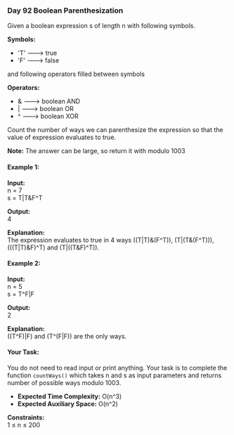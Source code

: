 ### Day 92 **Boolean Parenthesization**

Given a boolean expression s of length n with following symbols.

**Symbols:**  
- 'T' ---> true  
- 'F' ---> false  

and following operators filled between symbols  

**Operators:**  
- &   ---> boolean AND  
- |   ---> boolean OR  
- ^   ---> boolean XOR  

Count the number of ways we can parenthesize the expression so that the value of expression evaluates to true.

**Note:** The answer can be large, so return it with modulo 1003

#### Example 1:

**Input:**   
n = 7  
s = T|T&F^T  

**Output:**   
4  

**Explanation:**   
The expression evaluates to true in 4 ways ((T|T)&(F^T)), (T|(T&(F^T))), (((T|T)&F)^T) and (T|((T&F)^T)).

#### Example 2:

**Input:**   
n = 5  
s = T^F|F  

**Output:**   
2  

**Explanation:**   
((T^F)|F) and (T^(F|F)) are the only ways.

#### Your Task:
You do not need to read input or print anything. Your task is to complete the function `countWays()` which takes n and s as input parameters and returns number of possible ways modulo 1003.

- **Expected Time Complexity:** O(n^3)
- **Expected Auxiliary Space:** O(n^2)

**Constraints:**  
1 ≤ n ≤ 200
